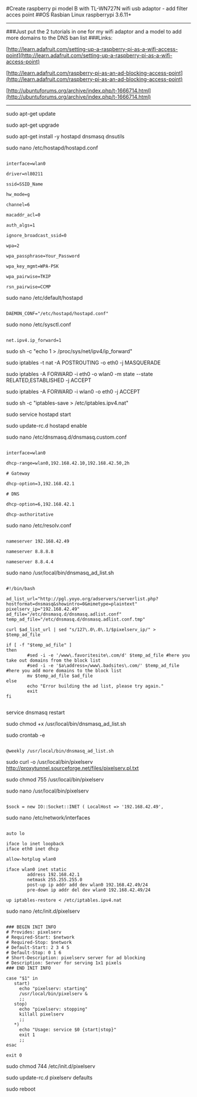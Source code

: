 #Create raspberry pi model B with TL-WN727N wifi usb adaptor - add filter acces point
##OS Rasbian Linux raspberrypi 3.6.11+

* * * *

###Just put the 2 tutorials in one for my wifi adaptor and a model to add more domains to the DNS ban list
###Links:

[http://learn.adafruit.com/setting-up-a-raspberry-pi-as-a-wifi-access-point](http://learn.adafruit.com/setting-up-a-raspberry-pi-as-a-wifi-access-point)

[http://learn.adafruit.com/raspberry-pi-as-an-ad-blocking-access-point](http://learn.adafruit.com/raspberry-pi-as-an-ad-blocking-access-point)

[http://ubuntuforums.org/archive/index.php/t-1666714.html](http://ubuntuforums.org/archive/index.php/t-1666714.html)

* * * *

sudo apt-get update

sudo apt-get upgrade

sudo apt-get install -y hostapd dnsmasq dnsutils

sudo nano /etc/hostapd/hostapd.conf

~~~

interface=wlan0

driver=nl80211

ssid=SSID_Name

hw_mode=g

channel=6

macaddr_acl=0

auth_algs=1

ignore_broadcast_ssid=0

wpa=2

wpa_passphrase=Your_Password

wpa_key_mgmt=WPA-PSK

wpa_pairwise=TKIP

rsn_pairwise=CCMP

~~~

sudo nano /etc/default/hostapd

~~~

DAEMON_CONF="/etc/hostapd/hostapd.conf"

~~~

sudo nono /etc/sysctl.conf

~~~

net.ipv4.ip_forward=1

~~~

sudo sh -c "echo 1 > /proc/sys/net/ipv4/ip_forward"

sudo iptables -t nat -A POSTROUTING -o eth0 -j MASQUERADE

sudo iptables -A FORWARD -i eth0 -o wlan0 -m state --state RELATED,ESTABLISHED -j ACCEPT

sudo iptables -A FORWARD -i wlan0 -o eth0 -j ACCEPT

sudo sh -c "iptables-save > /etc/iptables.ipv4.nat"

sudo service hostapd start

sudo update-rc.d hostapd enable

sudo nano /etc/dnsmasq.d/dnsmasq.custom.conf

~~~

interface=wlan0

dhcp-range=wlan0,192.168.42.10,192.168.42.50,2h

# Gateway

dhcp-option=3,192.168.42.1

# DNS

dhcp-option=6,192.168.42.1

dhcp-authoritative

~~~

sudo nano /etc/resolv.conf

~~~

nameserver 192.168.42.49

nameserver 8.8.8.8

nameserver 8.8.4.4

~~~

sudo nano /usr/local/bin/dnsmasq_ad_list.sh

~~~

#!/bin/bash
 
ad_list_url="http://pgl.yoyo.org/adservers/serverlist.php?hostformat=dnsmasq&showintro=0&mimetype=plaintext"
pixelserv_ip="192.168.42.49"
ad_file="/etc/dnsmasq.d/dnsmasq.adlist.conf"
temp_ad_file="/etc/dnsmasq.d/dnsmasq.adlist.conf.tmp"
 
curl $ad_list_url | sed "s/127\.0\.0\.1/$pixelserv_ip/" > $temp_ad_file
 
if [ -f "$temp_ad_file" ]
then
        #sed -i -e '/www\.favoritesite\.com/d' $temp_ad_file #here you take out domains from the block list
        #sed -i -e '$a\address=/www\.badsites\.com/' $temp_ad_file #here you add more domains to the block list
        mv $temp_ad_file $ad_file
else
        echo "Error building the ad list, please try again."
        exit
fi
 
~~~

service dnsmasq restart

sudo chmod +x /usr/local/bin/dnsmasq_ad_list.sh

sudo crontab -e

~~~

@weekly /usr/local/bin/dnsmasq_ad_list.sh

~~~

sudo curl -o /usr/local/bin/pixelserv http://proxytunnel.sourceforge.net/files/pixelserv.pl.txt

sudo chmod 755 /usr/local/bin/pixelserv

sudo nano /usr/local/bin/pixelserv

~~~

$sock = new IO::Socket::INET ( LocalHost => '192.168.42.49',

~~~

sudo nano /etc/network/interfaces

~~~

auto lo

iface lo inet loopback
iface eth0 inet dhcp

allow-hotplug wlan0

iface wlan0 inet static
        address 192.168.42.1
        netmask 255.255.255.0
        post-up ip addr add dev wlan0 192.168.42.49/24
        pre-down ip addr del dev wlan0 192.168.42.49/24

up iptables-restore < /etc/iptables.ipv4.nat

~~~

sudo nano /etc/init.d/pixelserv

~~~

### BEGIN INIT INFO
# Provides: pixelserv
# Required-Start: $network
# Required-Stop: $network
# Default-Start: 2 3 4 5
# Default-Stop: 0 1 6
# Short-Description: pixelserv server for ad blocking
# Description: Server for serving 1x1 pixels
### END INIT INFO
 
case "$1" in
   start)
     echo "pixelserv: starting"
     /usr/local/bin/pixelserv &
     ;;
   stop)
     echo "pixelserv: stopping"
     killall pixelserv
     ;;
   *)
     echo "Usage: service $0 {start|stop}"
     exit 1
     ;;
esac
 
exit 0

~~~

sudo chmod 744 /etc/init.d/pixelserv

sudo update-rc.d pixelserv defaults

sudo reboot

